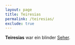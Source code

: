 ```yaml
---
layout: page
title: Teiresias
permalink: /teiresias/
exclude: true
---
```


**Teiresias** war ein blinder [Seher](/seher/).

